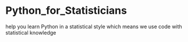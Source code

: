 # Python_for_Statisticians
help you learn Python in a statistical style which means we use code with statistical knowledge

